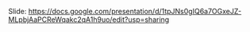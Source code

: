 Slide: https://docs.google.com/presentation/d/1tpJNs0gIQ6a7OGxeJZ-MLpbjAaPCReWqakc2qA1h9uo/edit?usp=sharing
